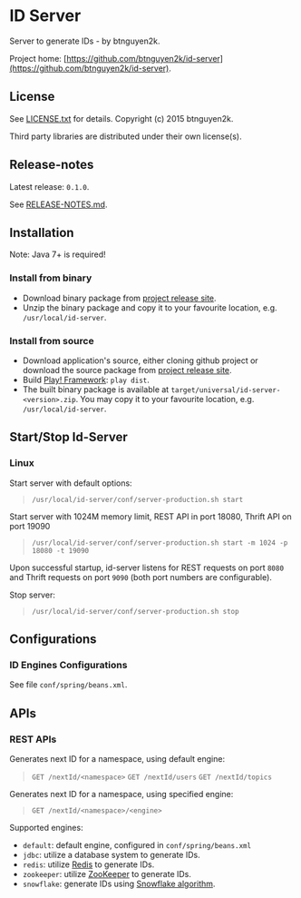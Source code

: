 ID Server
=========

Server to generate IDs - by btnguyen2k.

Project home: [https://github.com/btnguyen2k/id-server](https://github.com/btnguyen2k/id-server).

## License ##

See [LICENSE.txt](LICENSE.txt) for details. Copyright (c) 2015 btnguyen2k.

Third party libraries are distributed under their own license(s).

## Release-notes ##

Latest release: `0.1.0`.

See [RELEASE-NOTES.md](RELEASE-NOTES.md).

## Installation ##

Note: Java 7+ is required!

### Install from binary ###

- Download binary package from [project release site](https://github.com/btnguyen2k/id-server/releases).
- Unzip the binary package and copy it to your favourite location, e.g. `/usr/local/id-server`.


### Install from source ###

- Download application's source, either cloning github project or download the source package from [project release site](https://github.com/btnguyen2k/id-server/releases).
- Build [Play! Framework](https://www.playframework.com): `play dist`.
- The built binary package is available at `target/universal/id-server-<version>.zip`. You may copy it to your favourite location, e.g. `/usr/local/id-server`.


## Start/Stop Id-Server ##

### Linux ###

Start server with default options:
> `/usr/local/id-server/conf/server-production.sh start`

Start server with 1024M memory limit, REST API in port 18080, Thrift API on port 19090
> `/usr/local/id-server/conf/server-production.sh start -m 1024 -p 18080 -t 19090`

Upon successful startup, id-server listens for REST requests on port `8080` and Thrift requests on port `9090` (both port numbers are configurable).

Stop server:
> `/usr/local/id-server/conf/server-production.sh stop`


## Configurations ##

### ID Engines Configurations ###

See file `conf/spring/beans.xml`.


## APIs ##

### REST APIs ###

Generates next ID for a namespace, using default engine:
> `GET /nextId/<namespace>`
> `GET /nextId/users`
> `GET /nextId/topics`

Generates next ID for a namespace, using specified engine:
> `GET /nextId/<namespace>/<engine>`

Supported engines:
- `default`: default engine, configured in `conf/spring/beans.xml`
- `jdbc`: utilize a database system to generate IDs.
- `redis`: utilize [Redis](http://redis.io) to generate IDs.
- `zookeeper`: utilize [ZooKeeper](http://zookeeper.apache.org) to generate IDs.
- `snowflake`: generate IDs using [Snowflake algorithm](https://blog.twitter.com/2010/announcing-snowflake).
